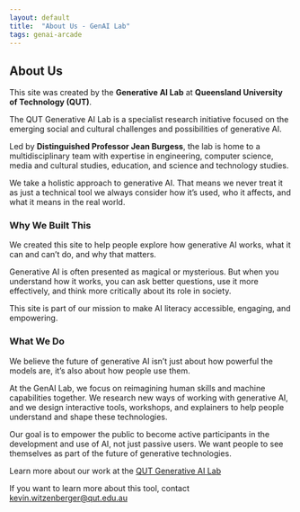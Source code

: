 ```yaml
---
layout: default
title:  "About Us - GenAI Lab"
tags: genai-arcade
---
```


## About Us

This site was created by the **Generative AI Lab** at **Queensland University of Technology (QUT)**.

The QUT Generative AI Lab is a specialist research initiative focused on the emerging social and cultural challenges and possibilities of generative AI.

Led by **Distinguished Professor Jean Burgess**, the lab is home to a multidisciplinary team with expertise in engineering, computer science, media and cultural studies, education, and science and technology studies.

We take a holistic approach to generative AI. That means we never treat it as just a technical tool we always consider how it’s used, who it affects, and what it means in the real world.

### Why We Built This

We created this site to help people explore how generative AI works, what it can and can’t do, and why that matters. 

Generative AI is often presented as magical or mysterious. But when you understand how it works, you can ask better questions, use it more effectively, and think more critically about its role in society.

This site is part of our mission to make AI literacy accessible, engaging, and empowering.

### What We Do

We believe the future of generative AI isn’t just about how powerful the models are, it’s also about how people use them.

At the GenAI Lab, we focus on reimagining human skills and machine capabilities together. We research new ways of working with generative AI, and we design interactive tools, workshops, and explainers to help people understand and shape these technologies.

Our goal is to empower the public to become active participants in the development and use of AI, not just passive users. We want people to see themselves as part of the future of generative technologies.

Learn more about our work at the [QUT Generative AI Lab](https://research.qut.edu.au/gen) 

If you want to learn more about this tool, contact kevin.witzenberger@qut.edu.au 
